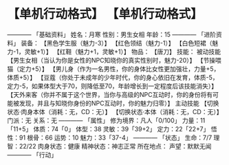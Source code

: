 # 【单机行动格式】 【单机行动格式】
————
「基础资料」
姓名：月寒
性别：男生女相
年龄：15
————
「进阶资料」
装备：
【黑色学生服（魅力-3）】
【红色领结（魅力-1）】
【白色短裙（魅力-1，灵敏+1）】
【红鞋（魅力+1，灵敏+1）】
物品：
【唐刀】
技能：
被动技能
【男生女相（当认为你是女性的NPC知晓你的真实性别时，魅力-20）】
【节操喂猫（定力+5）】
【男儿身（作为一名男性，你的身体比女性更加强壮，力量+5，体质+5）】
【豆蔻（你处于未成年的少年时代，你的身心依旧在发育，体质-5，定力-5，如果体型大于70，则降低至70，年龄增长到一定程度后该技能消失）】
【天外来客（你并不属于这个世界，当你与高级的NPC互动时，你的身份将有可能被发现，并且与知晓你身份的NPC互动时，你的魅力归零）】
主动技能
【切换状态·肉身本体（消耗：无，CD：无）】
【切换状态·本体（消耗：无，CD：无）】
门派：无
关系：无
————
「属性」
修为境界：凡人「0/100」
力量：11「11+5」
体质：74「0」
体型：38
灵敏：39「39+2」
定力：22「22+7」
悟性：91
根骨：66
运势：10
魅力：33「37-4」
————
「状态」
生命：7/7
理智：22/22
肉身状态：健康
精神状态：神志正常
所在地点：
声望：默默无闻
————
「行动」